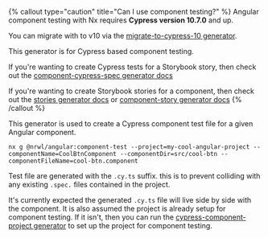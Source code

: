 {% callout type="caution" title="Can I use component testing?" %}
Angular component testing with Nx requires **Cypress version 10.7.0** and up.

You can migrate with to v10 via the [migrate-to-cypress-10 generator](/packages/cypress/generators/migrate-to-cypress-10).

This generator is for Cypress based component testing.

If you're wanting to create Cypress tests for a Storybook story, then check out the [component-cypress-spec generator docs](/packages/angular/generators/component-cypress-spec)

If you're wanting to create Storybook stories for a component, then check out the [stories generator docs](/packages/angular/generators/stories) or [component-story generator docs](/packages/angular/generators/component-cypress-spec)
{% /callout %}

This generator is used to create a Cypress component test file for a given Angular component.

```shell
nx g @nrwl/angular:component-test --project=my-cool-angular-project --componentName=CoolBtnComponent --componentDir=src/cool-btn --componentFileName=cool-btn.component
```

Test file are generated with the `.cy.ts` suffix. this is to prevent colliding with any existing `.spec.` files contained in the project.

It's currently expected the generated `.cy.ts` file will live side by side with the component. It is also assumed the project is already setup for component testing. If it isn't, then you can run the [cypress-component-project generator](/packages/angular/generators/cypress-component-configuration) to set up the project for component testing.
